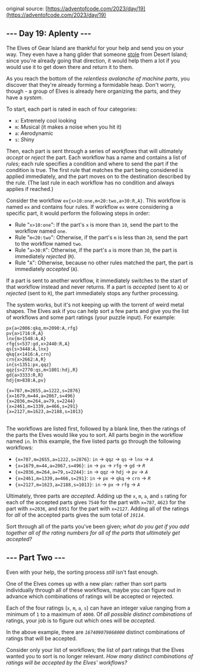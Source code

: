 original source: [https://adventofcode.com/2023/day/19](https://adventofcode.com/2023/day/19)
## --- Day 19: Aplenty ---
The Elves of Gear Island are thankful for your help and send you on your way. They even have a hang glider that someone [stole](9) from Desert Island; since you're already going that direction, it would help them a lot if you would use it to get down there and return it to them.

As you reach the bottom of the <em>relentless avalanche of machine parts</em>, you discover that they're already forming a formidable heap. Don't worry, though - a group of Elves is already here organizing the parts, and they have a <em>system</em>.

To start, each part is rated in each of four categories:


 - <code>x</code>: E<em>x</em>tremely cool looking
 - <code>m</code>: <em>M</em>usical (it makes a noise when you hit it)
 - <code>a</code>: <em>A</em>erodynamic
 - <code>s</code>: <em>S</em>hiny

Then, each part is sent through a series of <em>workflows</em> that will ultimately <em>accept</em> or <em>reject</em> the part. Each workflow has a name and contains a list of <em>rules</em>; each rule specifies a condition and where to send the part if the condition is true. The first rule that matches the part being considered is applied immediately, and the part moves on to the destination described by the rule. (The last rule in each workflow has no condition and always applies if reached.)

Consider the workflow <code>ex{x>10:one,m<20:two,a>30:R,A}</code>. This workflow is named <code>ex</code> and contains four rules. If workflow <code>ex</code> were considering a specific part, it would perform the following steps in order:


 - Rule "<code>x>10:one</code>": If the part's <code>x</code> is more than <code>10</code>, send the part to the workflow named <code>one</code>.
 - Rule "<code>m<20:two</code>": Otherwise, if the part's <code>m</code> is less than <code>20</code>, send the part to the workflow named <code>two</code>.
 - Rule "<code>a>30:R</code>": Otherwise, if the part's <code>a</code> is more than <code>30</code>, the part is immediately <em>rejected</em> (<code>R</code>).
 - Rule "<code>A</code>": Otherwise, because no other rules matched the part, the part is immediately <em>accepted</em> (<code>A</code>).

If a part is sent to another workflow, it immediately switches to the start of that workflow instead and never returns. If a part is <em>accepted</em> (sent to <code>A</code>) or <em>rejected</em> (sent to <code>R</code>), the part immediately stops any further processing.

The system works, but it's not keeping up with the torrent of weird metal shapes. The Elves ask if you can help sort a few parts and give you the list of workflows and some part ratings (your puzzle input). For example:

<pre>
<code>px{a<2006:qkq,m>2090:A,rfg}
pv{a>1716:R,A}
lnx{m>1548:A,A}
rfg{s<537:gd,x>2440:R,A}
qs{s>3448:A,lnx}
qkq{x<1416:A,crn}
crn{x>2662:A,R}
in{s<1351:px,qqz}
qqz{s>2770:qs,m<1801:hdj,R}
gd{a>3333:R,R}
hdj{m>838:A,pv}

{x=787,m=2655,a=1222,s=2876}
{x=1679,m=44,a=2067,s=496}
{x=2036,m=264,a=79,s=2244}
{x=2461,m=1339,a=466,s=291}
{x=2127,m=1623,a=2188,s=1013}
</code>
</pre>

The workflows are listed first, followed by a blank line, then the ratings of the parts the Elves would like you to sort. All parts begin in the workflow named <code>in</code>. In this example, the five listed parts go through the following workflows:


 - <code>{x=787,m=2655,a=1222,s=2876}</code>: <code>in</code> -> <code>qqz</code> -> <code>qs</code> -> <code>lnx</code> -> <code><em>A</em></code>
 - <code>{x=1679,m=44,a=2067,s=496}</code>: <code>in</code> -> <code>px</code> -> <code>rfg</code> -> <code>gd</code> -> <code><em>R</em></code>
 - <code>{x=2036,m=264,a=79,s=2244}</code>: <code>in</code> -> <code>qqz</code> -> <code>hdj</code> -> <code>pv</code> -> <code><em>A</em></code>
 - <code>{x=2461,m=1339,a=466,s=291}</code>: <code>in</code> -> <code>px</code> -> <code>qkq</code> -> <code>crn</code> -> <code><em>R</em></code>
 - <code>{x=2127,m=1623,a=2188,s=1013}</code>: <code>in</code> -> <code>px</code> -> <code>rfg</code> -> <code><em>A</em></code>

Ultimately, three parts are <em>accepted</em>. Adding up the <code>x</code>, <code>m</code>, <code>a</code>, and <code>s</code> rating for each of the accepted parts gives <code>7540</code> for the part with <code>x=787</code>, <code>4623</code> for the part with <code>x=2036</code>, and <code>6951</code> for the part with <code>x=2127</code>. Adding all of the ratings for <em>all</em> of the accepted parts gives the sum total of <code><em>19114</em></code>.

Sort through all of the parts you've been given; <em>what do you get if you add together all of the rating numbers for all of the parts that ultimately get accepted?</em>


## --- Part Two ---
Even with your help, the sorting process <em>still</em> isn't fast enough.

One of the Elves comes up with a new plan: rather than sort parts individually through all of these workflows, maybe you can figure out in advance which combinations of ratings will be accepted or rejected.

Each of the four ratings (<code>x</code>, <code>m</code>, <code>a</code>, <code>s</code>) can have an integer value ranging from a minimum of <code>1</code> to a maximum of <code>4000</code>. Of <em>all possible distinct combinations</em> of ratings, your job is to figure out which ones will be <em>accepted</em>.

In the above example, there are <code><em>167409079868000</em></code> distinct combinations of ratings that will be accepted.

Consider only your list of workflows; the list of part ratings that the Elves wanted you to sort is no longer relevant. <em>How many distinct combinations of ratings will be accepted by the Elves' workflows?</em>


